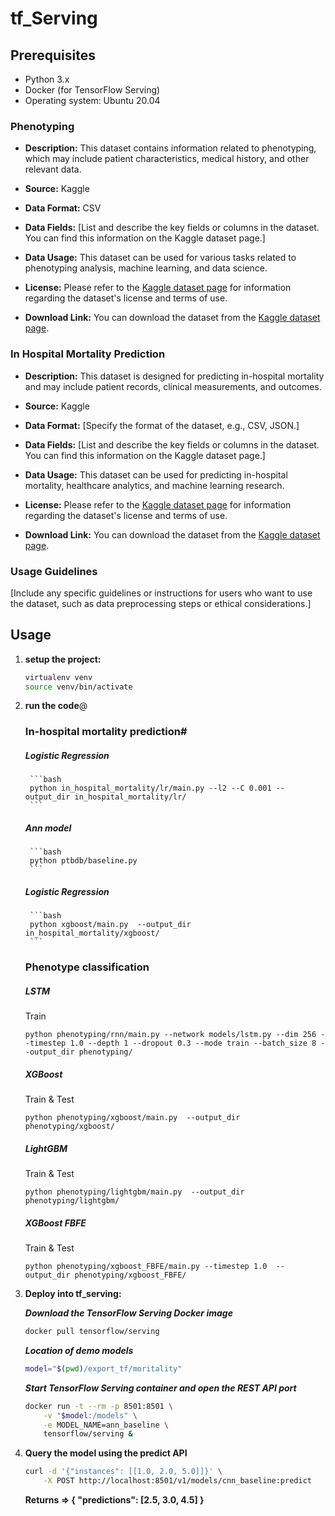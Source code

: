 # tf_Serving


## Prerequisites

- Python 3.x
- Docker (for TensorFlow Serving)
- Operating system: Ubuntu 20.04

### Phenotyping

- **Description:** This dataset contains information related to phenotyping, which may include patient characteristics, medical history, and other relevant data.

- **Source:** Kaggle

- **Data Format:** CSV

- **Data Fields:** [List and describe the key fields or columns in the dataset. You can find this information on the Kaggle dataset page.]

- **Data Usage:** This dataset can be used for various tasks related to phenotyping analysis, machine learning, and data science.

- **License:** Please refer to the [Kaggle dataset page](https://www.kaggle.com/datasets/uzair54/phenotyping) for information regarding the dataset's license and terms of use.

- **Download Link:** You can download the dataset from the [Kaggle dataset page](https://www.kaggle.com/datasets/uzair54/phenotyping).

### In Hospital Mortality Prediction

- **Description:** This dataset is designed for predicting in-hospital mortality and may include patient records, clinical measurements, and outcomes.

- **Source:** Kaggle

- **Data Format:** [Specify the format of the dataset, e.g., CSV, JSON.]

- **Data Fields:** [List and describe the key fields or columns in the dataset. You can find this information on the Kaggle dataset page.]

- **Data Usage:** This dataset can be used for predicting in-hospital mortality, healthcare analytics, and machine learning research.

- **License:** Please refer to the [Kaggle dataset page](https://www.kaggle.com/datasets/saurabhshahane/in-hospital-mortality-prediction) for information regarding the dataset's license and terms of use.

- **Download Link:** You can download the dataset from the [Kaggle dataset page](https://www.kaggle.com/datasets/saurabhshahane/in-hospital-mortality-prediction).

### Usage Guidelines

[Include any specific guidelines or instructions for users who want to use the dataset, such as data preprocessing steps or ethical considerations.]




## Usage

1. **setup the project:**
   ```bash
   virtualenv venv
   source venv/bin/activate
   ```
2. **run the code**@
    ### In-hospital mortality prediction#
    ##### Logistic Regression
        ```bash
        python in_hospital_mortality/lr/main.py --l2 --C 0.001 --output_dir in_hospital_mortality/lr/  
        ```
    ##### Ann model
        ```bash
        python ptbdb/baseline.py
        ```
    ##### Logistic Regression
        ```bash
        python xgboost/main.py  --output_dir in_hospital_mortality/xgboost/
        ```
    ### Phenotype classification

    ##### LSTM
    Train

    ```
    python phenotyping/rnn/main.py --network models/lstm.py --dim 256 --timestep 1.0 --depth 1 --dropout 0.3 --mode train --batch_size 8 --output_dir phenotyping/
    ```

    ##### XGBoost
    Train & Test
    ```
    python phenotyping/xgboost/main.py  --output_dir phenotyping/xgboost/
    ```

    ##### LightGBM
    Train & Test
    ```
    python phenotyping/lightgbm/main.py  --output_dir phenotyping/lightgbm/
    ```

    ##### XGBoost FBFE
    Train & Test
    ```
    python phenotyping/xgboost_FBFE/main.py --timestep 1.0  --output_dir phenotyping/xgboost_FBFE/
    ```


3. **Deploy into tf_serving:**
    
    ***Download the TensorFlow Serving Docker image***
    ```bash
    docker pull tensorflow/serving
    ```
    ***Location of demo models***
    ```bash
    model="$(pwd)/export_tf/moritality"
    ``````
    ***Start TensorFlow Serving container and open the REST API port***
    ```bash
    docker run -t --rm -p 8501:8501 \
        -v "$model:/models" \
        -e MODEL_NAME=ann_baseline \
        tensorflow/serving &
    ```
4. **Query the model using the predict API**
    ```bash
    curl -d '{"instances": [[1.0, 2.0, 5.0]]}' \
        -X POST http://localhost:8501/v1/models/cnn_baseline:predict
    ```
    **Returns => { "predictions": [2.5, 3.0, 4.5] }**








